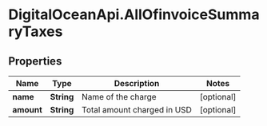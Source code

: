 # DigitalOceanApi.AllOfinvoiceSummaryTaxes

## Properties
Name | Type | Description | Notes
------------ | ------------- | ------------- | -------------
**name** | **String** | Name of the charge | [optional] 
**amount** | **String** | Total amount charged in USD | [optional] 
